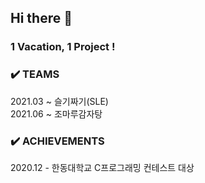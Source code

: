 ## Hi there 👋  

### 1 Vacation, 1 Project !    

### ✔️ TEAMS 
2021.03 ~ 슬기짜기(SLE)  
2021.06 ~ 조마루감자탕

### ✔️ ACHIEVEMENTS    
2020.12 - 한동대학교 C프로그래밍 컨테스트 대상
